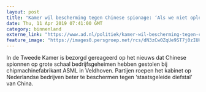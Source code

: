 ```yaml
---
layout: post
title: "Kamer wil bescherming tegen Chinese spionage: ‘Als we niet opletten, worden we leeggeroofd’"
date: Thu, 11 Apr 2019 07:41:00 GMT
category: binnenland
externe_link: "https://www.ad.nl/politiek/kamer-wil-bescherming-tegen-chinese-spionage-als-we-niet-opletten-worden-we-leeggeroofd~a1027fb8/"
feature_image: "https://images0.persgroep.net/rcs/dN3zCw0ZqUe9ST7j0zIUHAizth4/diocontent/145253270/_fitwidth/400/?appId=21791a8992982cd8da851550a453bd7f&quality=0.7"
---
```


In de Tweede Kamer is bezorgd gereageerd op het nieuws dat Chinese spionnen op grote schaal bedrijfsgeheimen hebben gestolen bij chipmachinefabrikant ASML in Veldhoven. Partijen roepen het kabinet op Nederlandse bedrijven beter te beschermen tegen ‘staatsgeleide diefstal’ van China.
